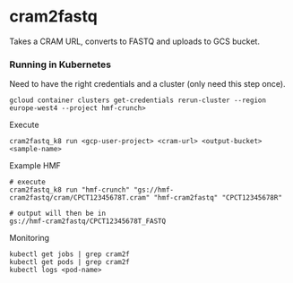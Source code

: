 # cram2fastq
Takes a CRAM URL, converts to FASTQ and uploads to GCS bucket.

### Running in Kubernetes

Need to have the right credentials and a cluster (only need this step once).
```shell script
gcloud container clusters get-credentials rerun-cluster --region europe-west4 --project hmf-crunch>
```

Execute
```shell script
cram2fastq_k8 run <gcp-user-project> <cram-url> <output-bucket> <sample-name>
```

Example HMF
```shell script
# execute
cram2fastq_k8 run "hmf-crunch" "gs://hmf-cram2fastq/cram/CPCT12345678T.cram" "hmf-cram2fastq" "CPCT12345678R"

# output will then be in
gs://hmf-cram2fastq/CPCT12345678T_FASTQ
```

Monitoring
```shell script
kubectl get jobs | grep cram2f
kubectl get pods | grep cram2f
kubectl logs <pod-name>
```